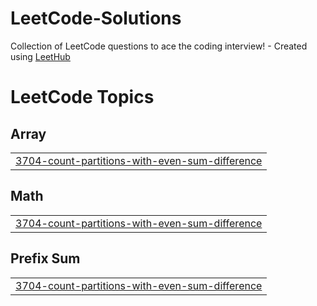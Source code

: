 # LeetCode-Solutions
Collection of LeetCode questions to ace the coding interview! - Created using [LeetHub](https://github.com/QasimWani/LeetHub)

<!---LeetCode Topics Start-->
# LeetCode Topics
## Array
|  |
| ------- |
| [3704-count-partitions-with-even-sum-difference](https://github.com/JeremyFriesenGitHub/LeetCode-Solutions/tree/master/3704-count-partitions-with-even-sum-difference) |
## Math
|  |
| ------- |
| [3704-count-partitions-with-even-sum-difference](https://github.com/JeremyFriesenGitHub/LeetCode-Solutions/tree/master/3704-count-partitions-with-even-sum-difference) |
## Prefix Sum
|  |
| ------- |
| [3704-count-partitions-with-even-sum-difference](https://github.com/JeremyFriesenGitHub/LeetCode-Solutions/tree/master/3704-count-partitions-with-even-sum-difference) |
<!---LeetCode Topics End-->